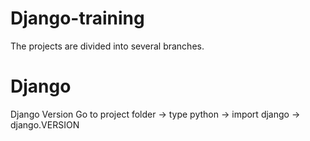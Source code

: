# Django-training
The projects are divided into several branches.

# Django

Django Version
Go to project folder -> type python -> import django -> django.VERSION
